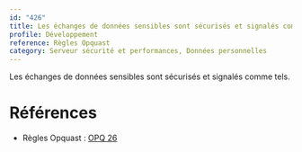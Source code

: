 ```yaml
---
id: "426"
title: Les échanges de données sensibles sont sécurisés et signalés comme tels.
profile: Développement
reference: Règles Opquast
category: Serveur sécurité et performances, Données personnelles
---
```


Les échanges de données sensibles sont sécurisés et signalés comme tels.

# Références

*   Règles Opquast : [OPQ 26](https://checklists.opquast.com/fr/assurance-qualite-web/les-echanges-de-donnees-sensibles-sont-securises-et-signales-comme-tels)
